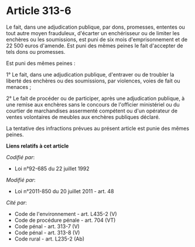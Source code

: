 # Article 313-6

Le fait, dans une adjudication publique, par dons, promesses, ententes ou tout autre moyen frauduleux, d'écarter un
enchérisseur ou de limiter les enchères ou les soumissions, est puni de six mois d'emprisonnement et de 22 500 euros
d'amende. Est puni des mêmes peines le fait d'accepter de tels dons ou promesses.

Est puni des mêmes peines :

1° Le fait, dans une adjudication publique, d'entraver ou de troubler la liberté des enchères ou des soumissions, par
violences, voies de fait ou menaces ;

2° Le fait de procéder ou de participer, après une adjudication publique, à une remise aux enchères sans le concours de
l'officier ministériel ou du courtier de marchandises assermenté compétent ou d'un opérateur de ventes volontaires de meubles
aux enchères publiques déclaré.

La tentative des infractions prévues au présent article est punie des mêmes peines.

**Liens relatifs à cet article**

_Codifié par_:

  - Loi n°92-685 du 22 juillet 1992

_Modifié par_:

  - Loi n°2011-850 du 20 juillet 2011 - art. 48

_Cité par_:

  - Code de l'environnement - art. L435-2 (V)
  - Code de procédure pénale - art. 704 (VT)
  - Code pénal - art. 313-7 (V)
  - Code pénal - art. 313-8 (V)
  - Code rural - art. L235-2 (Ab)
